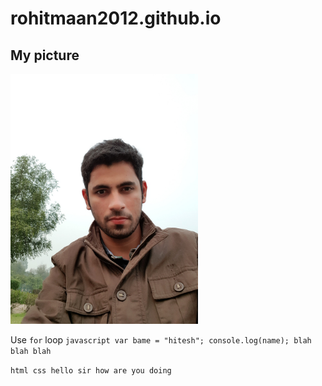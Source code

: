 # rohitmaan2012.github.io

## My picture
<!-- ![rohit maan](images/profile-pic.jpg width=300 "helloji") -->
<img src = "images/profile-pic.jpg" width=300>

Use `for` loop
``javascript
var bame = "hitesh";
console.log(name);
blah blah blah ``

``html css
hello sir
how are you doing ``
```
